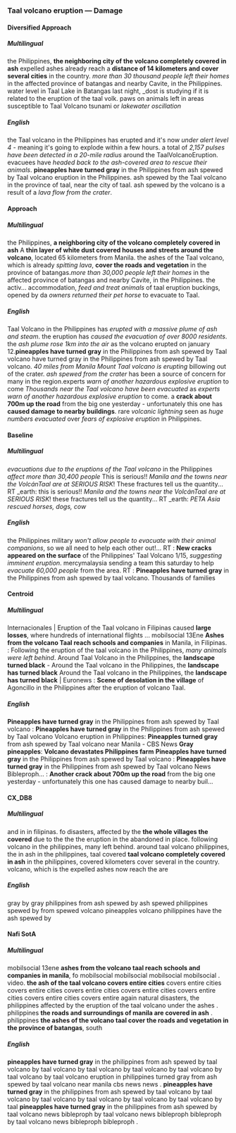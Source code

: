 ### Taal volcano eruption — Damage


#### Diversified Approach

##### Multilingual

the Philippines, **the neighboring city of the volcano completely covered in ash** expelled ashes already reach a **distance of 14 kilometers and cover several cities** in the country. *more than 30 thousand people left their homes* in the affected province of batangas and nearby Cavite, in the Philippines.
water level in Taal Lake in Batangas last night, _dost is studying if it is related to the eruption of the taal volk. paws on animals left in areas susceptible to Taal Volcano tsunami or *lakewater oscillation*

##### English

the Taal volcano in the Philippines has erupted and it's now *under alert level 4* - meaning it's going to explode within a few hours. a total of *2,157 pulses have been detected in a 20-mile radius* around the TaalVolcanoEruption. evacuees have *headed back to the ash-covered area to rescue their animals*.
**pineapples have turned gray** in the Philippines from ash spewed by Taal volcano eruption in the Philippines. ash spewed by the Taal volcano in the province of taal, near the city of taal. ash spewed by the volcano is a result of a *lava flow from the crater*.


#### Approach

##### Multilingual

the Philippines, **a neighboring city of the volcano completely covered in ash** A **thin layer of white dust covered houses and streets around the volcano**, located 65 kilometers from Manila. the ashes of the Taal volcano, which is already *spitting lava*, **cover the roads and vegetation** in the province of batangas.*more than 30,000 people left their homes* in the affected province of batangas and nearby Cavite, in the Philippines. the activ... accommodation, *feed and treat animals* of taal eruption buckings, opened by da *owners returned their pet horse* to evacuate to Taal.

##### English

Taal Volcano in the Philippines has *erupted with a massive plume of ash and steam*. the eruption has *caused the evacuation of over 8000 residents*. the *ash plume rose 1km into the air* as the volcano erupted on january 12.**pineapples have turned gray** in the Philippines from ash spewed by Taal volcano have turned gray in the Philippines from ash spewed by Taal volcano. *40 miles from Manila Mount Taal volcano is erupting* billowing out of the crater. *ash spewed from the crater* has been a source of concern for many in the region.experts *warn of another hazardous explosive eruption* to come *Thousands near the Taal volcano have been evacuated* as *experts warn of another hazardous explosive eruption* to come. a **crack about 700m up the road** from the big one yesterday - unfortunately this one has **caused damage to nearby buildings**. rare *volcanic lightning* seen as *huge numbers evacuated* over *fears of explosive eruption* in Philippines.


#### Baseline

##### Multilingual

*evacuations due to the eruptions of the Taal volcano* in the Philippines *affect more than 30,400 people* This is serious!! *Manila and the towns near the VolcánTaal are at SERIOUS RISK*! These fractures tell us the quantity... RT _earth: this is serious!! *Manila and the towns near the VolcánTaal are at SERIOUS RISK*! these fractures tell us the quantity... RT _earth: *PETA Asia rescued horses, dogs, cow*

##### English

the Philippines military *won't allow people to evacuate with their animal companions*, so we all need to help each other out!... RT : **New cracks appeared on the surface** of the Philippines' Taal Volcano 1/15, *suggesting imminent eruption*. mercymalaysia sending a team this saturday to help *evacuate 60,000 people* from the area. RT : **Pineapples have turned gray** in the Philippines from ash spewed by taal volcano. Thousands of families


#### Centroid

##### Multilingual

Internacionales | Eruption of the Taal volcano in Filipinas caused **large losses**, where hundreds of international flights ... mobilsocial  13Ene **Ashes from the volcano Taal reach schools and companies** in Manila, in Filipinas.
: Following the eruption of the taal volcano in the Philippines, *many animals were left behind*.
Around Taal Volcano in the Philippines, the **landscape turned black** -   Around the Taal volcano in the Philippines, the **landscape has turned black**  Around the Taal volcano in the Philippines, the **landscape has turned black** | Euronews   : **Scene of desolation in the village** of Agoncillo in the Philippines after the eruption of volcano Taal.

##### English

**Pineapples have turned gray** in the Philippines from ash spewed by Taal volcano    : **Pineapples have turned gray** in the Philippines from ash spewed by Taal volcano   Volcano eruption in Philippines: **Pineapples turned gray** from ash spewed by Taal volcano near Manila - CBS News  **Gray pineapples**: **Volcano devastates Philippines farm**  **Pineapples have turned gray** in the Philippines from ash spewed by Taal volcano   : **Pineapples have turned gray** in the Philippines from ash spewed by Taal volcano
 News Bibleproph…  : **Another crack about 700m up the road** from the big one yesterday - unfortunately this one has caused damage to nearby buil…


#### CX\_DB8

##### Multilingual

and in in filipinas. fo disasters, affected by the **the whole villages the covered** due to the the the eruption in the abandoned in place. following volcano in the philippines, many left behind. around taal volcano philippines, the in ash in the philippines, taal covered **taal volcano completely covered in ash** in the philippines, covered kilometers cover several in the country. volcano, which is the expelled ashes now reach the are

##### English

gray by gray philippines from ash spewed by ash spewed philippines spewed by from spewed volcano pineapples volcano philippines have the ash spewed by


#### Nafi SotA

##### Multilingual

mobilsocial 13ene **ashes from the volcano taal reach schools and companies in manila**, fo mobilsocial mobilsocial mobilsocial mobilsocial .
video. **the ash of the taal volcano covers entire cities** covers entire cities covers entire cities covers entire cities covers entire cities covers entire cities covers entire cities covers entire
again natural disasters, the philippines affected by the eruption of the taal volcano under the ashes .
philippines **the roads and surroundings of manila are covered in ash** .
philippines **the ashes of the volcano taal cover the roads and vegetation in the province of batangas**, south

##### English

**pineapples have turned gray** in the philippines from ash spewed by taal volcano by taal volcano by taal volcano by taal volcano by taal volcano by taal volcano by taal
volcano eruption in philippines turned gray from ash spewed by taal volcano near manila cbs news news .
**pineapples have turned gray** in the philippines from ash spewed by taal volcano by taal volcano by taal volcano by taal volcano by taal volcano by taal volcano by taal
**pineapples have turned gray** in the philippines from ash spewed by taal volcano news bibleproph by taal volcano news bibleproph bibleproph by taal volcano news bibleproph bibleproph .
